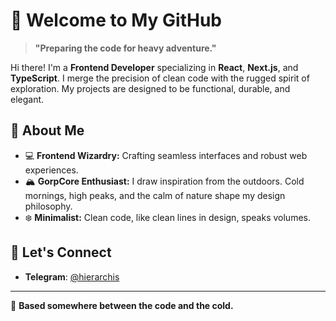 # 🧊 Welcome to My GitHub

> **"Preparing the code for heavy adventure."**

Hi there! I'm a **Frontend Developer** specializing in **React**, **Next.js**, and **TypeScript**. I merge the precision of clean code with the rugged spirit of exploration. My projects are designed to be functional, durable, and elegant.

## 🌌 About Me
- 💻 **Frontend Wizardry:** Crafting seamless interfaces and robust web experiences.
- 🏔️ **GorpCore Enthusiast:** I draw inspiration from the outdoors. Cold mornings, high peaks, and the calm of nature shape my design philosophy.
- ❄️ **Minimalist:** Clean code, like clean lines in design, speaks volumes.

## 💬 Let's Connect
- **Telegram**: [@hierarchis](https://t.me/hierarchis)

---

📍 **Based somewhere between the code and the cold.**
